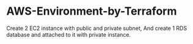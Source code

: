 # AWS-Environment-by-Terraform
Create 2 EC2 instance with public and private subnet, And create 1 RDS database and attached to it with private instance.
